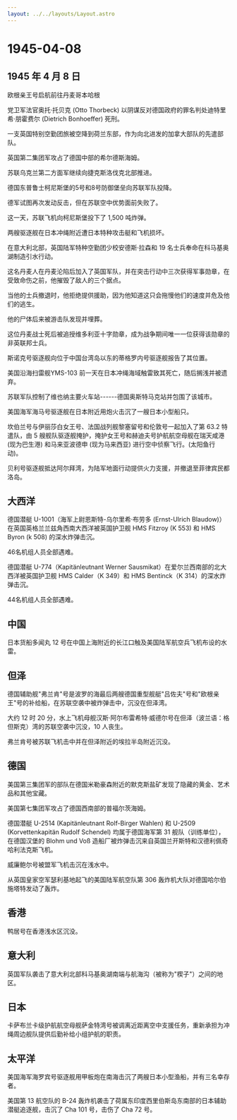 ```yaml
---
layout: ../../layouts/Layout.astro
---
```


# 1945-04-08

## 1945 年 4 月 8 日

欧根亲王号启航前往丹麦哥本哈根

党卫军法官奥托·托贝克 (Otto Thorbeck)
以阴谋反对德国政府的罪名判处迪特里希·朋霍费尔 (Dietrich Bonhoeffer)
死刑。

一支英国特别空勤团旅被空降到荷兰东部，作为向北进发的加拿大部队的先遣部队。

英国第二集团军攻占了德国中部的希尔德斯海姆。

苏联乌克兰第二方面军继续向捷克斯洛伐克北部推进。

德国东普鲁士柯尼斯堡的5号和8号防御堡垒向苏联军队投降。

德军试图再次发动反击，但在苏联空中优势面前失败了。

这一天，苏联飞机向柯尼斯堡投下了 1,500 吨炸弹。

两艘驱逐舰在日本冲绳附近遭日本特种攻击艇和飞机损坏。

在意大利北部，英国陆军特种空勤团少校安德斯·拉森和 19
名士兵奉命在科马基奥湖制造引水行动。

这名丹麦人在丹麦沦陷后加入了英国军队，并在突击行动中三次获得军事勋章，在受致命伤之前，他摧毁了敌人的三个据点。

当他的士兵撤退时，他拒绝提供援助，因为他知道这只会拖慢他们的速度并危及他们的逃生。

他的尸体后来被游击队发现并埋葬。

这位丹麦战士死后被追授维多利亚十字勋章，成为战争期间唯一一位获得该勋章的非英联邦士兵。

斯诺克号驱逐舰向位于中国台湾岛以东的蒂格罗内号驱逐舰报告了其位置。

美国沿海扫雷舰YMS-103
前一天在日本冲绳海域触雷致其死亡，随后搁浅并被遗弃。

苏联军队控制了维也纳主要火车站------德国奥斯特马克站并包围了该城市。

美国海军海马号驱逐舰在日本附近用炮火击沉了一艘日本小型船只。

坎伯兰号与伊丽莎白女王号、法国战列舰黎塞留号和伦敦号一起加入了第 63.2
特遣队，由 5
艘舰队驱逐舰掩护，掩护女王号和赫迪夫号护航航空母舰在瑞天咸港
(现为巴生港) 和马来亚波德申 (现为马来西亚)
进行空中侦察飞行。(太阳鱼行动)。

贝利号驱逐舰抵达阿尔拜湾，为陆军地面行动提供火力支援，并撤退至菲律宾民都洛岛。

## 大西洋

德国潜艇 U-1001（海军上尉恩斯特-乌尔里希·布劳多 (Ernst-Ulrich
Blaudow)）在英国英格兰兰兹角西南大西洋被英国护卫舰 HMS Fitzroy (K 553)
和 HMS Byron (k 508) 的深水炸弹击沉。

46名机组人员全部遇难。

德国潜艇 U-774（Kapitänleutnant Werner
Sausmikat）在爱尔兰西南部的北大西洋被英国护卫舰 HMS Calder（K 349）和
HMS Bentinck（K 314）的深水炸弹击沉。

44名机组人员全部遇难。

## 中国

日本货船多闻丸 12
号在中国上海附近的长江口触及美国陆军航空兵飞机布设的水雷。

## 但泽

德国辅助舰"弗兰肯"号是波罗的海最后两艘德国重型舰艇"吕佐夫"号和"欧根亲王"号的补给船，在苏联空袭中被炸弹击中，沉没在但泽湾。

大约 12 时 20
分，水上飞机母舰汉斯·阿尔布雷希特·威德尔号在但泽（波兰语：格但斯克）湾的苏联空袭中沉没，10
人丧生。

弗兰肯号被苏联飞机击中并在但泽附近的埃拉半岛附近沉没。

## 德国

美国第三集团军的部队在德国米勒豪森附近的默克斯盐矿发现了隐藏的黄金、艺术品和其他宝藏。

美国第七集团军攻占了德国西南部的普福尔茨海姆。

德国潜艇 U-2514 (Kapitänleutnant Rolf-Birger Wahlen) 和 U-2509
(Korvettenkapitän Rudolf Schendel) 均属于德国海军第 31
舰队（训练单位），在德国汉堡的 Blohm und Voß
造船厂被炸弹击沉来自英国兰开斯特和汉德利佩奇哈利法克斯飞机。

威廉鲍尔号被盟军飞机击沉在浅水中。

从英国皇家空军瑟利基地起飞的美国陆军航空队第 306
轰炸机大队对德国哈尔伯施塔特发动了轰炸。

## 香港

鸭居号在香港浅水区沉没。

## 意大利

英国军队袭击了意大利北部科马基奥湖南端与航海沟（被称为"楔子"）之间的地区。

## 日本

卡萨布兰卡级护航航空母舰萨金特湾号被调离近距离空中支援任务，重新承担为冲绳周边舰队提供后勤补给小组护航的职责。

## 太平洋

美国海军海罗宾号驱逐舰用甲板炮在南海击沉了两艘日本小型渔船，并有三名幸存者。

美国第 13 航空队的 B-24
轰炸机袭击了荷属东印度西里伯斯岛东南部的日本辅助潜艇追逐舰，击沉了 Cha
101 号，击伤了 Cha 72 号。